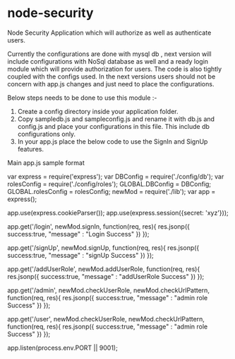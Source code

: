 node-security
=============

Node Security Application which will authorize as well as authenticate users.

Currently the configurations are done with mysql db , next version will include configurations with NoSql database as well and a ready login module which will provide authorization for users. The code is also tightly coupled with the configs used. In the next versions users should not be concern with app.js changes and just need to place the configurations.

Below steps needs to be done to use this module :-

1. Create a config directory inside your application folder.
2. Copy sampledb.js and sampleconfig.js and rename it with db.js and config.js and place your configurations in this file. This include db configurations only.
3. In your app.js place the below code to use the SignIn and SignUp features.


Main app.js sample format

var express = require('express');
var DBConfig = require('./config/db');
var rolesConfig = require('./config/roles');
GLOBAL.DBConfig = DBConfig;
GLOBAL.rolesConfig = rolesConfig;
newMod = require('./lib');
var app = express();

app.use(express.cookieParser());
app.use(express.session({secret: 'xyz'}));

app.get('/login', newMod.signIn, function(req, res){
	res.jsonp({
		success:true,
		"message" : "Login Success"
	})
});

app.get('/signUp', newMod.signUp, function(req, res){
	res.jsonp({
		success:true,
		"message" : "signUp Success"
	})
});

app.get('/addUserRole', newMod.addUserRole, function(req, res){
	res.jsonp({
		success:true,
		"message" : "addUserRole Success"
	})
});

app.get('/admin', newMod.checkUserRole, newMod.checkUrlPattern, function(req, res){
	res.jsonp({
		success:true,
		"message" : "admin role Success"
	})
});

app.get('/user', newMod.checkUserRole, newMod.checkUrlPattern, function(req, res){
	res.jsonp({
		success:true,
		"message" : "admin role Success"
	})
});

app.listen(process.env.PORT || 9001);




